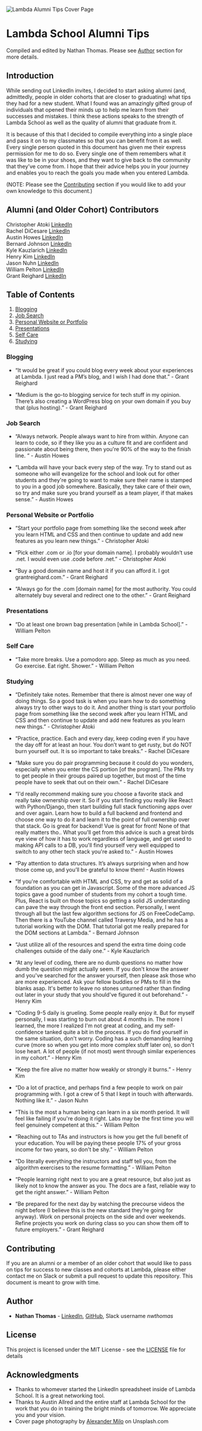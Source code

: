 ![Lambda Alumni Tips Cover Page](./images/alumni-tips-cover-page.png)

# Lambda School Alumni Tips

Compiled and edited by Nathan Thomas. Please see [Author](#author) section for more details.

## Introduction

While sending out LinkedIn invites, I decided to start asking alumni (and, admittedly, people in older cohorts that are closer to graduating) what tips they had for a new student. What I found was an amazingly gifted group of individuals that opened their minds up to help me learn from their successes and mistakes. I think these actions speaks to the strength of Lambda School as well as the quality of alumni that graduate from it.

It is because of this that I decided to compile everything into a single place and pass it on to my classmates so that you can benefit from it as well. Every single person quoted in this document has given me their express permission for me to do so. Every single one of them remembers what it was like to be in your shoes, and they want to give back to the community that they’ve come from. I hope that their advice helps you in your journey and enables you to reach the goals you made when you entered Lambda.

(NOTE: Please see the [Contributing](#contributing) section if you would like to add your own knowledge to this document.)

## Alumni (and Older Cohort) Contributors

Christopher Atoki [LinkedIn](https://www.linkedin.com/in/christopher-atoki/)<br/>
Rachel DiCesare [LinkedIn](https://www.linkedin.com/in/rachel-dicesare-a86889ba/)<br/>
Austin Howes [LinkedIn](https://www.linkedin.com/in/austinhowes/)<br/>
Bernard Johnson [LinkedIn](https://www.linkedin.com/in/bernard-johnson-b59b86168/)<br/>
Kyle Kauzlarich [LinkedIn](https://www.linkedin.com/in/kyle-kauzlarich-781b86140/)<br/>
Henry Kim [LinkedIn](https://www.linkedin.com/in/henrykim212/)<br/>
Jason Nuhn [LinkedIn](https://www.linkedin.com/in/jasonnuhn/)<br/>
William Pelton [LinkedIn](https://www.linkedin.com/in/william-pelton/)<br/>
Grant Reighard [LinkedIn](https://www.linkedin.com/in/grantreighard/)<br/>

## Table of Contents

1. [Blogging](#blogging)
2. [Job Search](#job-search)
3. [Personal Website or Portfolio](#personal-website-or-portfolio)
4. [Presentations](#presentations)
5. [Self Care](#self-care)
6. [Studying](#studying)

### Blogging

- “It would be great if you could blog every week about your experiences at Lambda. I just read a PM’s blog, and I wish I had done that.” - Grant Reighard

- “Medium is the go-to blogging service for tech stuff in my opinion. There’s also creating a WordPress blog on your own domain if you buy that (plus hosting).” - Grant Reighard

### Job Search

- “Always network. People always want to hire from within. Anyone can learn to code, so if they like you as a culture fit and are confident and passionate about being there, then you're 90% of the way to the finish line. “ - Austin Howes

- “Lambda will have your back every step of the way. Try to stand out as someone who will evangelize for the school and look out for other students and they're going to want to make sure their name is stamped to you in a good job somewhere. Basically, they take care of their own, so try and make sure you brand yourself as a team player, if that makes sense.” - Austin Howes

### Personal Website or Portfolio

- “Start your portfolio page from something like the second week after you learn HTML and CSS and then continue to update and add new features as you learn new things.” - Christopher Atoki

- “Pick either .com or .io [for your domain name]. I probably wouldn’t use .net. I would even use .code before .net.” - Christopher Atoki

- “Buy a good domain name and host it if you can afford it. I got grantreighard.com.” - Grant Reighard

- “Always go for the .com [domain name] for the most authority. You could alternately buy several and redirect one to the other.” - Grant Reighard

### Presentations

- “Do at least one brown bag presentation [while in Lambda School].” - William Pelton

### Self Care

- “Take more breaks. Use a pomodoro app. Sleep as much as you need. Go exercise. Eat right. Shower.” - William Pelton

### Studying

- “Definitely take notes. Remember that there is almost never one way of doing things. So a good task is when you learn how to do something always try to other ways to do it. And another thing is start your portfolio page from something like the second week after you learn HTML and CSS and then continue to update and add new features as you learn new things.” - Christopher Atoki

- “Practice, practice. Each and every day, keep coding even if you have the day off for at least an hour. You don’t want to get rusty, but do NOT burn yourself out. It is so important to take breaks.” - Rachel DiCesare

- “Make sure you do pair programming because it could do you wonders, especially when you enter the CS portion [of the program]. The PMs try to get people in their groups paired up together, but most of the time people have to seek that out on their own.” - Rachel DiCesare

- “I'd really recommend making sure you choose a favorite stack and really take ownership over it. So if you start finding you really like React with Python/Django, then start building full stack functioning apps over and over again. Learn how to build a full backend and frontend and choose one way to do it and learn it to the point of full ownership over that stack. Go is great for backend! Vue is great for front! None of that really matters tho.. What you'll get from this advice is such a great birds eye view of how it has to work regardless of language, and get used to making API calls to a DB, you'll find yourself very well equipped to switch to any other tech stack you're asked to.” - Austin Howes

- “Pay attention to data structures. It’s always surprising when and how those come up, and you’ll be grateful to know them! - Austin Howes

- “If you're comfortable with HTML and CSS, try and get as solid of a foundation as you can get in Javascript. Some of the more advanced JS topics gave a good number of students from my cohort a tough time. Plus, React is built on those topics so getting a solid JS understanding can pave the way through the front end section. Personally, I went through all but the last few algorithm sections for JS on FreeCodeCamp. Then there is a YouTube channel called Traversy Media, and he has a tutorial working with the DOM. That tutorial got me really prepared for the DOM sections at Lambda.” - Bernard Johnson

- “Just utilize all of the resources and spend the extra time doing code challenges outside of the daily one.” - Kyle Kauzlarich

- “At any level of coding, there are no dumb questions no matter how dumb the question might actually seem. If you don't know the answer and you've searched for the answer yourself, then please ask those who are more experienced. Ask your fellow buddies or PMs to fill in the blanks asap. It's better to leave no stones unturned rather than finding out later in your study that you should've figured it out beforehand.” - Henry Kim

* “Coding 9-5 daily is grueling. Some people really enjoy it. But for myself personally, I was starting to burn out about 4 months in. The more I learned, the more I realized I'm not great at coding, and my self-confidence tanked quite a bit in the process. If you do find yourself in the same situation, don't worry. Coding has a such demanding learning curve (more so when you get into more complex stuff later on), so don't lose heart. A lot of people (if not most) went through similar experiences in my cohort.” - Henry Kim

* “Keep the fire alive no matter how weakly or strongly it burns.” - Henry Kim

* “Do a lot of practice, and perhaps find a few people to work on pair programming with. I got a crew of 5 that I kept in touch with afterwards. Nothing like it.” - Jason Nuhn

* “This is the most a human being can learn in a six month period. It will feel like failing if you're doing it right. Labs may be the first time you will feel genuinely competent at this.” - William Pelton

* “Reaching out to TAs and instructors is how you get the full benefit of your education. You will be paying these people 17% of your gross income for two years, so don't be shy.” - William Pelton

* “Do literally everything the instructors and staff tell you, from the algorithm exercises to the resume formatting.” - William Pelton

* “People learning right next to you are a great resource, but also just as likely not to know the answer as you. The docs are a fast, reliable way to get the right answer.” - William Pelton

* “Be prepared for the next day by watching the precourse videos the night before (I believe this is the new standard they're going for anyway). Work on personal projects on the side and over weekends. Refine projects you work on during class so you can show them off to future employers.” - Grant Reighard

## Contributing

If you are an alumni or a member of an older cohort that would like to pass on tips for success to new classes and cohorts at Lambda, please either contact me on Slack or submit a pull request to update this repository. This document is meant to grow with time.

## Author

- **Nathan Thomas** - [LinkedIn](https://www.linkedin.com/in/nathan-thomas-644b3339/), [GitHub](https://github.com/nwthomas), Slack username _nwthomas_

## License

This project is licensed under the MIT License - see the [LICENSE](LICENSE) file for details

## Acknowledgments

- Thanks to whomever started the LinkedIn spreadsheet inside of Lambda School. It is a great networking tool.
- Thanks to Austin Allred and the entire staff at Lambda School for the work that you do in training the bright minds of tomorrow. We appreciate you and your vision.
- Cover page photography by [Alexander Milo](https://unsplash.com/photos/5g5MLKq-QxM) on Unsplash.com
